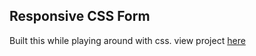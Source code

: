 ## Responsive CSS Form
Built this while playing around with css. view project [here](https://topecssanimations.netlify.app/)
